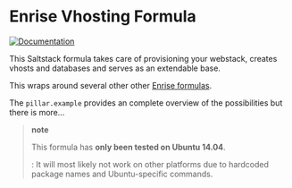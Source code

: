 # Enrise Vhosting Formula

[![Documentation](https://readthedocs.org/projects/vhosting-formula/badge/?version=master)](http://vhosting-formula.readthedocs.org/)

This Saltstack formula takes care of provisioning your webstack, creates vhosts and databases and serves as an extendable base.

This wraps around several other other [Enrise formulas](https://github.com/enrise/?query=formula).

The `pillar.example` provides an complete overview of the possibilities
but there is more…

> **note**
>
> This formula has **only been tested on Ubuntu 14.04**.
>
> :   It will most likely not work on other platforms due to hardcoded
>     package names and Ubuntu-specific commands.
>
